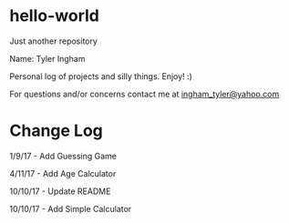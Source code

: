 # hello-world
Just another repository

Name: Tyler Ingham

Personal log of projects and silly things. Enjoy! :)

For questions and/or concerns contact me at ingham_tyler@yahoo.com

# Change Log
1/9/17   - Add Guessing Game

4/11/17  - Add Age Calculator

10/10/17 - Update README

10/10/17 - Add Simple Calculator
